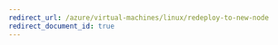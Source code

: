 ```yaml
---
redirect_url: /azure/virtual-machines/linux/redeploy-to-new-node
redirect_document_id: true
---
```

